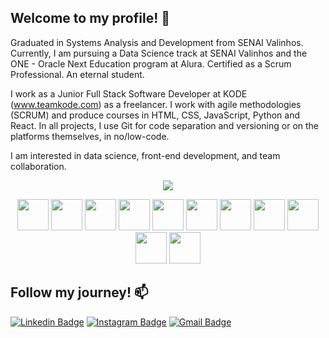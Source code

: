 ## Welcome to my profile! 👋

Graduated in Systems Analysis and Development from SENAI Valinhos. Currently, I am pursuing a Data Science track at SENAI Valinhos and the ONE - Oracle Next Education program at Alura. Certified as a Scrum Professional. An eternal student.

I work as a Junior Full Stack Software Developer at KODE (www.teamkode.com) as a freelancer. I work with agile methodologies (SCRUM) and produce courses in HTML, CSS, JavaScript, Python and React. In all projects, I use Git for code separation and versioning or on the platforms themselves, in no/low-code.

I am interested in data science, front-end development, and team collaboration.

<p align="center">
<img src="https://github-readme-stats.vercel.app/api?username=PedroIsac564&show_icons=true&theme=dark"/>
</p>
<p align="center">
  <img src="https://user-images.githubusercontent.com/25181517/192158954-f88b5814-d510-4564-b285-dff7d6400dad.png" width='50px'/>
  <img src="https://user-images.githubusercontent.com/25181517/183898674-75a4a1b1-f960-4ea9-abcb-637170a00a75.png" width='50px'/>
  <img src="https://user-images.githubusercontent.com/25181517/117447155-6a868a00-af3d-11eb-9cfe-245df15c9f3f.png" width='50px'/>
  <img src="https://user-images.githubusercontent.com/25181517/183897015-94a058a6-b86e-4e42-a37f-bf92061753e5.png" width='50px'/>
  <img src="https://user-images.githubusercontent.com/25181517/121401671-49102800-c959-11eb-9f6f-74d49a5e1774.png" width='50px'/>
  <img src="https://user-images.githubusercontent.com/25181517/183568594-85e280a7-0d7e-4d1a-9028-c8c2209e073c.png" width='50px'/>
  <img src="https://user-images.githubusercontent.com/25181517/183859966-a3462d8d-1bc7-4880-b353-e2cbed900ed6.png" width='50px'/>
  <img src="https://user-images.githubusercontent.com/25181517/192108372-f71d70ac-7ae6-4c0d-8395-51d8870c2ef0.png" width='50px'/>
  <img src="https://github.com/user-attachments/assets/dfa57c3a-a6b6-47e8-b6c4-e9bd030f0093" width='50px'/>
  <img src="https://github.com/user-attachments/assets/dfa57c3a-a6b6-47e8-b6c4-e9bd030f0093" width='50px'/>
  <img src="https://github.com/user-attachments/assets/dfa57c3a-a6b6-47e8-b6c4-e9bd030f0093" width='50px'/>
</p>

## Follow my journey! 📫

[![Linkedin Badge](https://img.shields.io/badge/-LinkedIn-blue?style=flat-square&logo=Linkedin&logoColor=white&link=https://www.linkedin.com/in/pedro-isac-9a0554274/)](https://www.linkedin.com/in/pedro-isac-9a0554274/)
[![Instagram Badge](https://img.shields.io/badge/-Instagram-993399?style=flat-square&labelColor=993399&logo=instagram&logoColor=white&link=https://www.instagram.com/monihillman/)](https://www.instagram.com/pedrooisacc_/)
[![Gmail Badge](https://img.shields.io/badge/-Gmail-d92121?style=flat-square&labelColor=d92121&logo=gmail&logoColor=white&link=mailto:isacp8220@gmail.com)](mailto:isacp8220@gmail.com)
